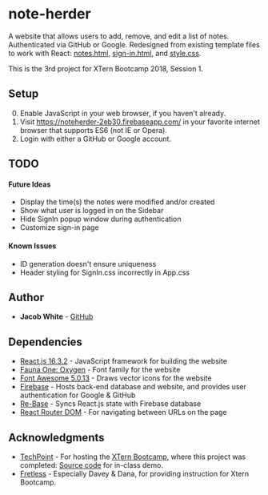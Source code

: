 # note-herder

A website that allows users to add, remove, and edit a list of notes. Authenticated via GitHub or Google. Redesigned from existing template files to work with React: [notes.html](public/notes.html), [sign-in.html](public/sign-in.html), and [style.css](public/style.css).

This is the 3rd project for XTern Bootcamp 2018, Session 1.

## Setup
 0. Enable JavaScript in your web browser, if you haven't already.
 1. Visit https://noteherder-2eb30.firebaseapp.com/ in your favorite internet browser that supports ES6 (not IE or Opera).
 2. Login with either a GitHub or Google account.
 
 ## TODO
 #### Future Ideas
 * Display the time(s) the notes were modified and/or created
 * Show what user is logged in on the Sidebar
 * Hide SignIn popup window during authentication
 * Customize sign-in page

 #### Known Issues
 * ID generation doesn't ensure uniqueness
 * Header styling for SignIn.css incorrectly in App.css

## Author
* **Jacob White** - [GitHub](https://github.com/jdwhite88)

## Dependencies
* [React.js 16.3.2](https://reactjs.org/) - JavaScript framework for building the website
* [Fauna One: Oxygen](https://fonts.google.com/specimen/Fauna+One) - Font family for the website
* [Font Awesome 5.0.13](https://fontawesome.com/) - Draws vector icons for the website
* [Firebase](https://firebase.google.com/) - Hosts back-end database and website, and provides user authentication for Google & GitHub
* [Re-Base](https://github.com/tylermcginnis/re-base) - Syncs React.js state with Firebase database
* [React Router DOM](https://github.com/ReactTraining/react-router/tree/master/packages/react-router-dom) - For navigating between URLs on the page

## Acknowledgments
* [TechPoint](https://techpoint.org/) - For hosting the [XTern Bootcamp](https://techpoint.org/xtern-bootcamp/), where this project was completed: [Source code](https://github.com/xtbc18s1/noteherder/tree/afternoon) for in-class demo.
* [Fretless](http://www.fretless.com/) - Especially Davey & Dana, for providing instruction for Xtern Bootcamp. 
